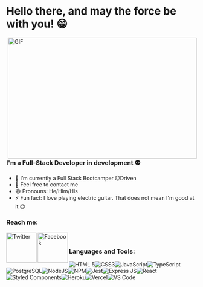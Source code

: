 # Hello there, and may the force be with you! 😁

 <img align="right" alt="GIF" src="https://c.tenor.com/izMON9ssKbAAAAAd/star-wars-obi-wan.gif" width="500" height="320" />


### I'm a Full-Stack Developer in development 👽
- 🌱 I’m currently a Full Stack Bootcamper @Driven
- 💬 Feel free to contact me
- 😄 Pronouns: He/Him/His
- ⚡ Fun fact: I love playing electric guitar. That does not mean I'm good at it 😊

### Reach me:

<a href="https://twitter.com/celusgo"><img align="left" alt="Twitter" width="80px" src="https://img.shields.io/badge/Twitter-1DA1F2?style=for-the-badge&logo=twitter&logoColor=white" /></a>
<a href="https://www.facebook.com/hiimcelu/"><img align="left" alt="Facebook" width="80px" src="https://img.shields.io/badge/Facebook-1877F2?style=for-the-badge&logo=facebook&logoColor=white" /></a>

<br/>

### Languages and Tools:


<img alt="HTML 5" src="https://img.shields.io/badge/HTML5-E34F26?style=for-the-badge&logo=html5&logoColor=white"/><img alt="CSS3" src="https://img.shields.io/badge/CSS3-1572B6?style=for-the-badge&logo=css3&logoColor=white"/><img alt="JavaScript" src="https://img.shields.io/badge/JavaScript-F7DF1E?style=for-the-badge&logo=javascript&logoColor=black"/><img alt="TypeScript" src="https://img.shields.io/badge/TypeScript-007ACC?style=for-the-badge&logo=typescript&logoColor=white"/><img alt="PostgreSQL" src="https://img.shields.io/badge/PostgreSQL-316192?style=for-the-badge&logo=postgresql&logoColor=white"/><img alt="NodeJS" src="https://img.shields.io/badge/Node.js-339933?style=for-the-badge&logo=nodedotjs&logoColor=white"/><img alt="NPM" src="https://img.shields.io/badge/npm-CB3837?style=for-the-badge&logo=npm&logoColor=white"/><img alt="Jest" src="https://img.shields.io/badge/Jest-C21325?style=for-the-badge&logo=jest&logoColor=white"/><img alt="Express JS" src="https://img.shields.io/badge/Express.js-000000?style=for-the-badge&logo=express&logoColor=white"/><img alt="React" src="https://img.shields.io/badge/React-20232A?style=for-the-badge&logo=react&logoColor=61DAFB"/><img alt="Styled Components" src="https://img.shields.io/badge/styled--components-DB7093?style=for-the-badge&logo=styled-components&logoColor=white"/><img alt="Heroku" src="https://img.shields.io/badge/Heroku-430098?style=for-the-badge&logo=heroku&logoColor=white"/><img alt="Vercel" src="https://img.shields.io/badge/Vercel-000000?style=for-the-badge&logo=vercel&logoColor=white"/><img alt="VS Code" src="https://img.shields.io/badge/Visual_Studio_Code-0078D4?style=for-the-badge&logo=visual%20studio%20code&logoColor=white"/>



